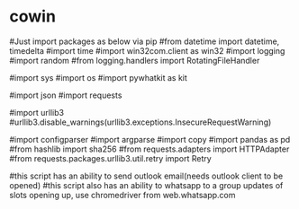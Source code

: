 # cowin
#Just import packages as below via pip
#from datetime import datetime, timedelta
#import time
#import win32com.client as win32
#import logging
#import random
#from logging.handlers import RotatingFileHandler

#import sys
#import os
#import pywhatkit as kit

#import json
#import requests

#import urllib3
#urllib3.disable_warnings(urllib3.exceptions.InsecureRequestWarning)

#import configparser
#import argparse
#import copy
#import pandas as pd
#from hashlib import sha256
#from requests.adapters import HTTPAdapter
#from requests.packages.urllib3.util.retry import Retry

#this script has an ability to send outlook email(needs outlook client to be opened)
#this script also has an ability to whatsapp to a group updates of slots opening up, use chromedriver from web.whatsapp.com
